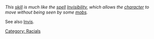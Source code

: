 *This [skill](:Category:_Skills.md "wikilink") is much like the
[spell](:Category:_Spells.md "wikilink")
[Invisibility](Invis.md "wikilink"), which allows the
[character](:Category:_Characters.md "wikilink") to move without being
seen by some [mobs](:Category:_Mobs.md "wikilink").*

See also [Invis](Invis.md "wikilink").

[Category: Racials](Category:_Racials "wikilink")
